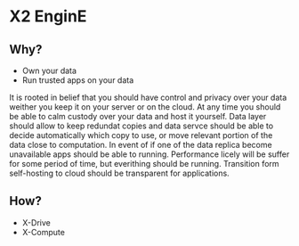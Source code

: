 # X2 EnginE

## Why?

  * Own your data
  * Run trusted apps on your data

It is rooted in belief that you should have control and privacy over your data weither you keep it on your server or on the cloud. At any time you should be able to calm custody over your data and host it yourself. Data layer should allow to keep redundat copies and data servce should be able to decide automatically which copy to use, or move relevant portion of the data close to computation. In event of if one of the data replica become unavailable apps should be able to running. Performance licely will be suffer for some period of time, but everithing should be running. Transition form self-hosting to cloud should be transparent for applications.

## How?

  * X-Drive
  * X-Compute
